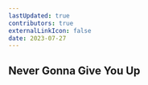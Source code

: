 ```yaml
---
lastUpdated: true
contributors: true
externalLinkIcon: false
date: 2023-07-27
---
```

## N﻿ever Gonna Give You Up